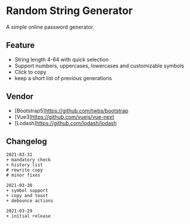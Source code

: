 # Random String Generator

A simple online password generator.

## Feature

* String length 4-64 with quick selection
* Support numbers, uppercases, lowercases and customizable symbols
* Click to copy
* keep a short list of previous generations

## Vendor

* [Bootstrap5]<https://github.com/twbs/bootstrap>
* [Vue3]<https://github.com/vuejs/vue-next>
* [Lodash]<https://github.com/lodash/lodash>

## Changelog

```text
2021-03-31
+ mandatory check
+ history list
# rewrite copy
# minor fixes

2021-03-30
+ symbol support
+ copy and toast
+ debounce actions

2021-03-29
+ initial release
```
